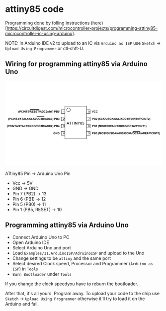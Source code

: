 # attiny85 code

Programming done by folling instructions (here)[https://circuitdigest.com/microcontroller-projects/programming-attiny85-microcontroller-ic-using-arduino].

NOTE: In Arduino IDE v2 to upload to an IC via `Arduino as ISP` use `Sketch` -> `Upload Using Programmer` or ctl-shft-U.

## Wiring for programming attiny85 via Arduino Uno

![attiny85 pinout](ATtiny85-Pinout.png)

ATtiny85 Pin -> Arduino Uno Pin

* Vcc -> 5V
* GND -> GND
* Pin 7 (PB2) -> 13
* Pin 6 (PB1) -> 12
* Pin 5 (PB0) -> 11
* Pin 1 (PB5, RESET) -> 10

## Programming attiny85 via Arduino Uno

* Connect Arduino Uno to PC
* Open Arduino IDE
* Select Arduino Uno and port
* Load `Examples/11.ArduinoISP/AdruinoISP` and upload to the Uno
* Change settings to be `attiny` and the same port
* Select desired Clock speed, Processor and Programmer (`Arduino as ISP`) in `Tools`
* `Burn Bootloader` under `Tools`

If you change the clock speedyou have to reburn the bootloader.

After that, it's all yours. Program away. To upload your code to the chip use
`Sketch` -> `Upload Using Programmer` otherwise it'll try to load it on the
Arduino and fail.
